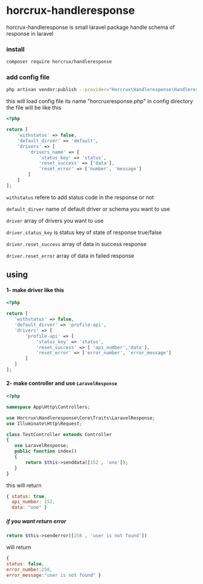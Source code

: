 # horcrux-handleresponse
horcrux-handleresponse is small laravel package handle schema of response in laravel
### install
```bash
composer require horcrux/handleresponse
```
### add config file 
```bash
php artisan vendor:publish --provider="Horcrux\Handleresponse\HandleresponseServiceProvider" --tag="config"
```
this will load config file its name "horcruxresponse.php" in config directory
the file will be like this 
```php
<?php

return [
    'withstatus' => false,
    'default_dirver' => 'default',
    'drivers' => [
        'drivers_name' => [
            'status_key' => 'status',
            'reset_success' => ['data'],
            'reset_error' => ['number', 'message']
        ]
    ]
];
```
 `withstatus`  refere to add status code in the response or not 
 
 `default_dirver` name of default driver or schema you want to use 
 
 `driver` array of drivers you want to use 
 
 `driver.status_key` is status key of state of response true/false
 
 `driver.reset_success` array of data in success response
 
 `driver.reset_error`   array of data in failed response
 
 ## using
 #### 1- make driver like this 
 ```php
<?php

return [
    'withstatus' => false,
    'default_dirver' => 'profile-api',
    'drivers' => [
        'profile-api' => [
            'status_key' => 'status',
            'reset_success' => [ 'api_number','data'],
            'reset_error' => ['error_number', 'error_message']
        ]
    ]
];
```
#### 2- make controller and use `LaravelResponse`
 ```php
<?php

namespace App\Http\Controllers;

use Horcrux\Handleresponse\Core\Traits\LaravelResponse;
use Illuminate\Http\Request;

class TestController extends Controller
{
    use LaravelResponse;
    public function index()
    {
        return $this->senddata([152 , 'one']);
    }
}
```
this will return 
```js
{ status: true,
  api_number: 152,
  data: "one" }
```
##### if you want return error 
```php
return $this->senderror([258 , 'user is not found'])
```
will return 
```js
{	
status:	false,
error_number:258,
error_message:"user is not found" }
```
